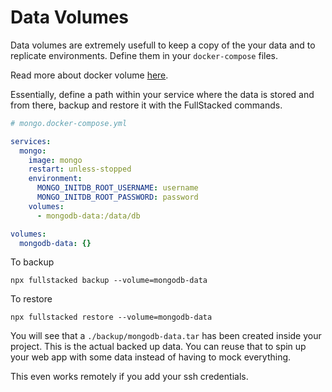 # Data Volumes

Data volumes are extremely usefull to keep a copy of the your data and to replicate environments. Define them in your `docker-compose` files.

Read more about docker volume [here](https://docs.docker.com/storage/volumes/).

Essentially, define a path within your service where the data is stored and from there, backup and restore it with the FullStacked commands.

```yml
# mongo.docker-compose.yml

services:
  mongo:
    image: mongo
    restart: unless-stopped
    environment:
      MONGO_INITDB_ROOT_USERNAME: username
      MONGO_INITDB_ROOT_PASSWORD: password
    volumes:
      - mongodb-data:/data/db

volumes:
  mongodb-data: {}
```

To backup

```shell
npx fullstacked backup --volume=mongodb-data
```

To restore

```shell
npx fullstacked restore --volume=mongodb-data
```

You will see that a `./backup/mongodb-data.tar` has been created inside your project. This is the actual backed up data. You can reuse that to spin up your web app with some data instead of having to mock everything.

This even works remotely if you add your ssh credentials.
